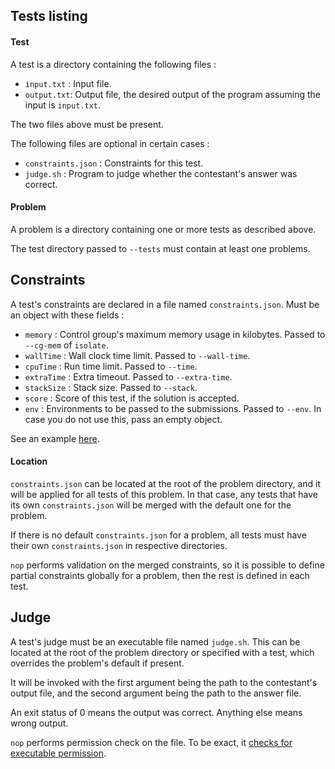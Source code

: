 ## Tests listing
#### Test
A test is a directory containing the following files :
- `input.txt` : Input file.
- `output.txt`: Output file, the desired output of the program assuming the input is `input.txt`.

The two files above must be present.

The following files are optional in certain cases :
- `constraints.json` : Constraints for this test.
- `judge.sh` : Program to judge whether the contestant's answer was correct.

#### Problem
A problem is a directory containing one or more tests as described above.

The test directory passed to `--tests` must contain at least one problems.

## Constraints
A test's constraints are declared in a file named `constraints.json`. Must be an object with these fields :
- `memory` : Control group's maximum memory usage in kilobytes. Passed to `--cg-mem` of `isolate`.
- `wallTime` : Wall clock time limit. Passed to `--wall-time`.
- `cpuTime` : Run time limit. Passed to `--time`.
- `extraTime` : Extra timeout. Passed to `--extra-time`.
- `stackSize` : Stack size. Passed to `--stack`.
- `score` : Score of this test, if the solution is accepted.
- `env` : Environments to be passed to the submissions. Passed to `--env`. In case you do not use this, pass an empty object.

See an example [here](./examples/contest1/tests/GCD/constraints.json).

#### Location
`constraints.json` can be located at the root of the problem directory, and it will be applied for all tests of this problem.
In that case, any tests that have its own `constraints.json` will be merged with the default one for the problem.

If there is no default `constraints.json` for a problem,
all tests must have their own `constraints.json` in respective directories.

`nop` performs validation on the merged constraints, so it is possible to define partial constraints globally for a problem,
then the rest is defined in each test.

## Judge
A test's judge must be an executable file named `judge.sh`.
This can be located at the root of the problem directory or specified with a test,
which overrides the problem's default if present.

It will be invoked with the first argument being the path to the contestant's output file,
and the second argument being the path to the answer file.

An exit status of 0 means the output was correct. Anything else means wrong output.

`nop` performs permission check on the file. To be exact, it [checks for executable permission](./src/tests/index.ts#L112).
